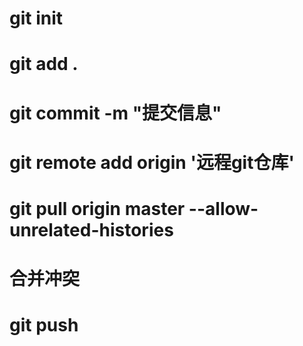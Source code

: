 # git init
# git add .
# git commit -m "提交信息"
# git remote add origin '远程git仓库'
# git pull origin master --allow-unrelated-histories
# 合并冲突
# git push